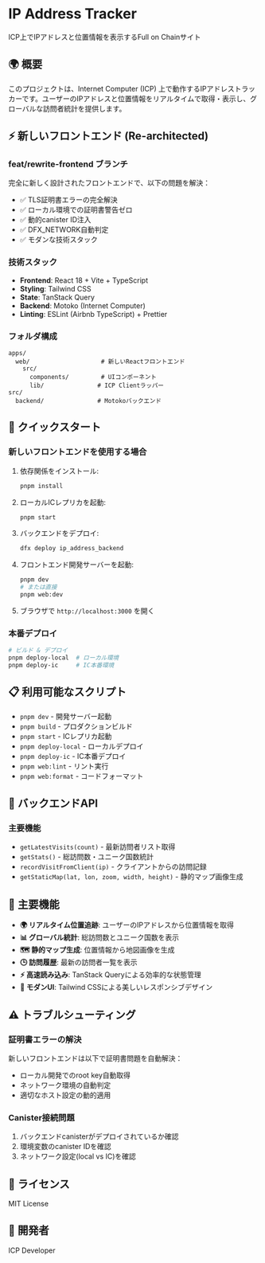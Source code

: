 # IP Address Tracker

ICP上でIPアドレスと位置情報を表示するFull on Chainサイト

## 🌍 概要

このプロジェクトは、Internet Computer (ICP) 上で動作するIPアドレストラッカーです。ユーザーのIPアドレスと位置情報をリアルタイムで取得・表示し、グローバルな訪問者統計を提供します。

## ⚡ 新しいフロントエンド (Re-architected)

### feat/rewrite-frontend ブランチ

完全に新しく設計されたフロントエンドで、以下の問題を解決：

- ✅ TLS証明書エラーの完全解決
- ✅ ローカル環境での証明書警告ゼロ
- ✅ 動的canister ID注入
- ✅ DFX_NETWORK自動判定
- ✅ モダンな技術スタック

### 技術スタック

- **Frontend**: React 18 + Vite + TypeScript
- **Styling**: Tailwind CSS 
- **State**: TanStack Query
- **Backend**: Motoko (Internet Computer)
- **Linting**: ESLint (Airbnb TypeScript) + Prettier

### フォルダ構成

```
apps/
  web/                    # 新しいReactフロントエンド
    src/
      components/         # UIコンポーネント
      lib/               # ICP Clientラッパー
src/
  backend/               # Motokoバックエンド
```

## 🚀 クイックスタート

### 新しいフロントエンドを使用する場合

1. 依存関係をインストール:
   ```bash
   pnpm install
   ```

2. ローカルICレプリカを起動:
   ```bash
   pnpm start
   ```

3. バックエンドをデプロイ:
   ```bash
   dfx deploy ip_address_backend
   ```

4. フロントエンド開発サーバーを起動:
   ```bash
   pnpm dev
   # または直接
   pnpm web:dev
   ```

5. ブラウザで `http://localhost:3000` を開く

### 本番デプロイ

```bash
# ビルド & デプロイ
pnpm deploy-local  # ローカル環境
pnpm deploy-ic     # IC本番環境
```

## 📋 利用可能なスクリプト

- `pnpm dev` - 開発サーバー起動
- `pnpm build` - プロダクションビルド
- `pnpm start` - ICレプリカ起動
- `pnpm deploy-local` - ローカルデプロイ
- `pnpm deploy-ic` - IC本番デプロイ
- `pnpm web:lint` - リント実行
- `pnpm web:format` - コードフォーマット

## 🔧 バックエンドAPI

### 主要機能

- `getLatestVisits(count)` - 最新訪問者リスト取得
- `getStats()` - 総訪問数・ユニーク国数統計
- `recordVisitFromClient(ip)` - クライアントからの訪問記録
- `getStaticMap(lat, lon, zoom, width, height)` - 静的マップ画像生成

## 🌟 主要機能

- **🌍 リアルタイム位置追跡**: ユーザーのIPアドレスから位置情報を取得
- **📊 グローバル統計**: 総訪問数とユニーク国数を表示
- **🗺️ 静的マップ生成**: 位置情報から地図画像を生成
- **🕒 訪問履歴**: 最新の訪問者一覧を表示
- **⚡ 高速読み込み**: TanStack Queryによる効率的な状態管理
- **🎨 モダンUI**: Tailwind CSSによる美しいレスポンシブデザイン

## ⚠️ トラブルシューティング

### 証明書エラーの解決

新しいフロントエンドは以下で証明書問題を自動解決：

- ローカル開発でのroot key自動取得
- ネットワーク環境の自動判定
- 適切なホスト設定の動的適用

### Canister接続問題

1. バックエンドcanisterがデプロイされているか確認
2. 環境変数のcanister IDを確認
3. ネットワーク設定(local vs IC)を確認

## 📄 ライセンス

MIT License

## 👥 開発者

ICP Developer
